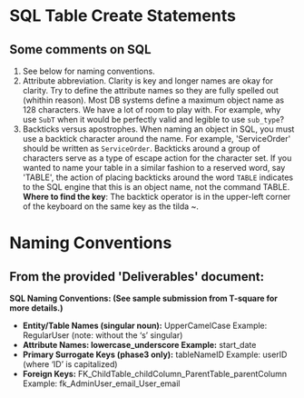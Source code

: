 SQL Table Create Statements
===========================

Some comments on SQL
--------------------

1. See below for naming conventions.
2. Attribute abbreviation. Clarity is key and longer names are okay for clarity. Try to define the attribute names so they are fully spelled out (whithin reason).  Most DB systems define a maximum object name as 128 characters.  We have a lot of room to play with. For example, why use `SubT` when it would be perfectly valid and legible to use `sub_type`?
3. Backticks versus apostrophes.  When naming an object in SQL, you must use a backtick character around the name.  For example, 'ServiceOrder' should be written as `ServiceOrder`.  Backticks around a group of characters serve as a type of escape action for the character set.  If you wanted to name your table in a similar fashion to a reserved word, say 'TABLE', the action of placing backticks around the word `TABLE` indicates to the SQL engine that this is an object name, not the command TABLE.  **Where to find the key**: The backtick operator is in the upper-left corner of the keyboard on the same key as the tilda ~.

Naming Conventions
==================

From the provided 'Deliverables' document:
------------------------------------------

**SQL Naming Conventions: (See sample submission from T-square for more details.)**

- **Entity/Table Names (singular noun):** UpperCamelCase Example: RegularUser (note: without the ‘s’ singular)
- **Attribute Names: lowercase_underscore Example:** start_date
- **Primary Surrogate Keys (phase3 only):** tableNameID Example: userID (where ‘ID’ is capitalized)
- **Foreign Keys:** FK_ChildTable_childColumn_ParentTable_parentColumn Example: fk_AdminUser_email_User_email
